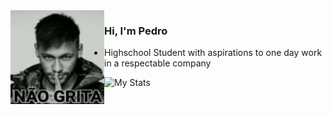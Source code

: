 <img align="left" src="https://raw.githubusercontent.com/PBrum22/PBrum22/main/IMG-20240813-WA0005.jpg">

### Hi, I'm Pedro

- Highschool Student with aspirations to one day work in a respectable company

![My Stats](https://github-readme-stats.vercel.app/api?username=PBrum22&theme=gruvbox&show_icons=true)
